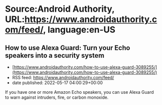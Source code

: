 # Source:Android Authority, URL:https://www.androidauthority.com/feed/, language:en-US

## How to use Alexa Guard: Turn your Echo speakers into a security system
 - [https://www.androidauthority.com/how-to-use-alexa-guard-3089255/](https://www.androidauthority.com/how-to-use-alexa-guard-3089255/)
 - RSS feed: https://www.androidauthority.com/feed/
 - date published: 2022-05-17 04:00:29+00:00

If you have one or more Amazon Echo speakers, you can use Alexa Guard to warn against intruders, fire, or carbon monoxide.

